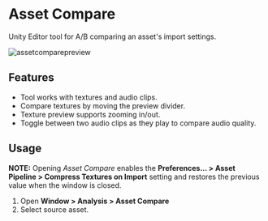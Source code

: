 # Asset Compare

Unity Editor tool for A/B comparing an asset's import settings.

![assetcomparepreview](https://github.com/user-attachments/assets/ead38c91-0f9e-4444-bf00-b4d9b3914a34)

## Features
* Tool works with textures and audio clips.
* Compare textures by moving the preview divider.
* Texture preview supports zooming in/out.
* Toggle between two audio clips as they play to compare audio quality.

## Usage
**NOTE:** Opening *Asset Compare* enables the **Preferences... > Asset Pipeline > Compress Textures on Import** setting and restores the previous value when the window is closed.
1. Open **Window > Analysis > Asset Compare**
2. Select source asset.
